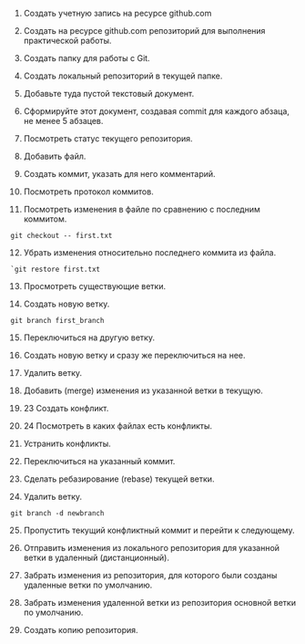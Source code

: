 1. Создать учетную запись на ресурсе github.com

2. Создать на ресурсе github.com репозиторий для выполнения практической работы.

3. Создать папку для работы с Git.

4. Создать локальный репозиторий в текущей папке.

5. Добавьте туда пустой текстовый документ.

6. Сформируйте этот документ, создавая commit для каждого абзаца, не менее 5 абзацев.

7. Посмотреть статус текущего репозитория.

8. Добавить файл.

9. Создать коммит, указать для него комментарий.

10. Посмотреть протокол коммитов.

11. Посмотреть изменения в файле по сравнению с последним коммитом.
```
git checkout -- first.txt
```
12. Убрать изменения относительно последнего коммита из файла.
```
`git restore first.txt
```
13. Просмотреть существующие ветки.

14. Создать новую ветку.
```
git branch first_branch
```
15. Переключиться на другую ветку.

16. Создать новую ветку и сразу же переключиться на нее.

17. Удалить ветку.

18. Добавить (merge) изменения из указанной ветки в текущую.

19. 23 Создать конфликт.

20. 24 Посмотреть в каких файлах есть конфликты.

21. Устранить конфликты.

22. Переключиться на указанный коммит.

23. Сделать ребазирование (rebase) текущей ветки.

24. Удалить ветку.
```
git branch -d newbranch
```
25. Пропустить текущий конфликтный коммит и перейти к следующему.

26. Отправить изменения из локального репозитория для указанной ветки в удаленный (дистанционный).

27. Забрать изменения из репозитория, для которого были созданы удаленные ветки по умолчанию.

28. Забрать изменения удаленной ветки из репозитория основной ветки по умолчанию.

29. Создать копию репозитория.


